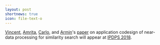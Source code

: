 ```yaml
---
layout: post
shortnews: true
icon: file-text-o
---
```


[Vincent][], [Amrita][], [Carlo][], and [Armin][]'s
[paper][] on application codesign of near-data processing for similarity search
will appear at [IPDPS 2018][].

[vincent]: https://homes.cs.washington.edu/~vlee2/
[amrita]: https://homes.cs.washington.edu/~amrita/
[carlo]: https://homes.cs.washington.edu/~cdel/
[armin]: https://homes.cs.washington.edu/~armin/
[paper]: https://arxiv.org/abs/1606.03742
[IPDPS 2018]: http://www.ipdps.org/ipdps2018/index.html
